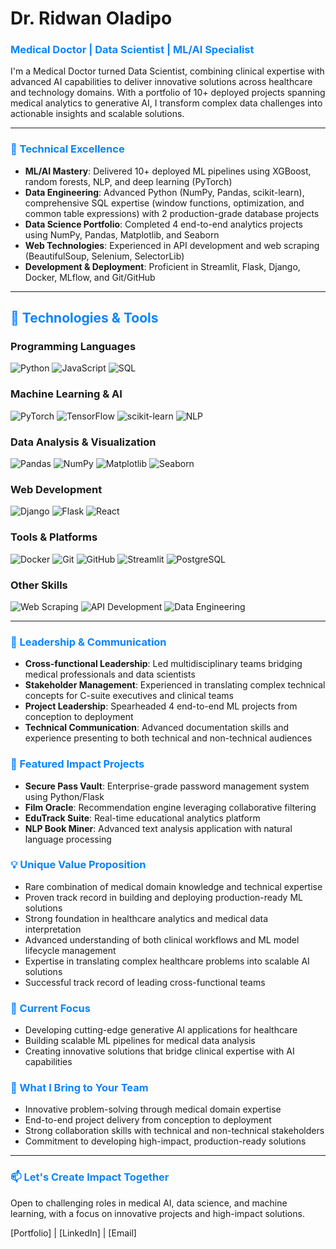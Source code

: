 # Dr. Ridwan Oladipo
### <span style="color:#0A84FF">Medical Doctor | Data Scientist | ML/AI Specialist</span>

I'm a Medical Doctor turned Data Scientist, combining clinical expertise with advanced AI capabilities to deliver innovative solutions across healthcare and technology domains. With a portfolio of 10+ deployed projects spanning medical analytics to generative AI, I transform complex data challenges into actionable insights and scalable solutions.

---

### <font color="#0A84FF">🔬 Technical Excellence</font>
- **ML/AI Mastery**: Delivered 10+ deployed ML pipelines using XGBoost, random forests, NLP, and deep learning (PyTorch)
- **Data Engineering**: Advanced Python (NumPy, Pandas, scikit-learn), comprehensive SQL expertise (window functions, optimization, and common table expressions) with 2 production-grade database projects
- **Data Science Portfolio**: Completed 4 end-to-end analytics projects using NumPy, Pandas, Matplotlib, and Seaborn
- **Web Technologies**: Experienced in API development and web scraping (BeautifulSoup, Selenium, SelectorLib)
- **Development & Deployment**: Proficient in Streamlit, Flask, Django, Docker, MLflow, and Git/GitHub

---

## <span style="color:#0A84FF">🔧 Technologies & Tools</span>

### **Programming Languages**
![Python](https://img.shields.io/badge/-Python-3776AB?logo=python&logoColor=white)
![JavaScript](https://img.shields.io/badge/-JavaScript-F7DF1E?logo=javascript&logoColor=black)
![SQL](https://img.shields.io/badge/-SQL-4479A1?logo=sqlite&logoColor=white)

### **Machine Learning & AI**
![PyTorch](https://img.shields.io/badge/-PyTorch-EE4C2C?logo=pytorch&logoColor=white)
![TensorFlow](https://img.shields.io/badge/-TensorFlow-FF6F00?logo=tensorflow&logoColor=white)
![scikit-learn](https://img.shields.io/badge/-scikit--learn-F7931E?logo=scikit-learn&logoColor=black)
![NLP](https://img.shields.io/badge/-Natural%20Language%20Processing-4285F4?logo=google&logoColor=white)

### **Data Analysis & Visualization**
![Pandas](https://img.shields.io/badge/-Pandas-150458?logo=pandas&logoColor=white)
![NumPy](https://img.shields.io/badge/-NumPy-013243?logo=numpy&logoColor=white)
![Matplotlib](https://img.shields.io/badge/-Matplotlib-11557C?logo=matplotlib&logoColor=white)
![Seaborn](https://img.shields.io/badge/-Seaborn-00BFFF?logo=seaborn&logoColor=white)

### **Web Development**
![Django](https://img.shields.io/badge/-Django-092E20?logo=django&logoColor=white)
![Flask](https://img.shields.io/badge/-Flask-000000?logo=flask&logoColor=white)
![React](https://img.shields.io/badge/-React-61DAFB?logo=react&logoColor=black)

### **Tools & Platforms**
![Docker](https://img.shields.io/badge/-Docker-2496ED?logo=docker&logoColor=white)
![Git](https://img.shields.io/badge/-Git-F05032?logo=git&logoColor=white)
![GitHub](https://img.shields.io/badge/-GitHub-181717?logo=github&logoColor=white)
![Streamlit](https://img.shields.io/badge/-Streamlit-FF4B4B?logo=streamlit&logoColor=white)
![PostgreSQL](https://img.shields.io/badge/-PostgreSQL-336791?logo=postgresql&logoColor=white)

### **Other Skills**
![Web Scraping](https://img.shields.io/badge/-Web%20Scraping-4285F4?logo=web&logoColor=white)
![API Development](https://img.shields.io/badge/-API%20Development-FF5733?logo=api&logoColor=white)
![Data Engineering](https://img.shields.io/badge/-Data%20Engineering-FF914D?logo=data&logoColor=white)

---

### <font color="#0A84FF">👥 Leadership & Communication</font>
- **Cross-functional Leadership**: Led multidisciplinary teams bridging medical professionals and data scientists
- **Stakeholder Management**: Experienced in translating complex technical concepts for C-suite executives and clinical teams
- **Project Leadership**: Spearheaded 4 end-to-end ML projects from conception to deployment
- **Technical Communication**: Advanced documentation skills and experience presenting to both technical and non-technical audiences

### <font color="#0A84FF">🚀 Featured Impact Projects</font>
- **Secure Pass Vault**: Enterprise-grade password management system using Python/Flask
- **Film Oracle**: Recommendation engine leveraging collaborative filtering
- **EduTrack Suite**: Real-time educational analytics platform
- **NLP Book Miner**: Advanced text analysis application with natural language processing

### <font color="#0A84FF">💡 Unique Value Proposition</font>
- Rare combination of medical domain knowledge and technical expertise
- Proven track record in building and deploying production-ready ML solutions
- Strong foundation in healthcare analytics and medical data interpretation
- Advanced understanding of both clinical workflows and ML model lifecycle management
- Expertise in translating complex healthcare problems into scalable AI solutions
- Successful track record of leading cross-functional teams

### <font color="#0A84FF">🔮 Current Focus</font>
- Developing cutting-edge generative AI applications for healthcare
- Building scalable ML pipelines for medical data analysis
- Creating innovative solutions that bridge clinical expertise with AI capabilities

### <font color="#0A84FF">🎯 What I Bring to Your Team</font>
- Innovative problem-solving through medical domain expertise
- End-to-end project delivery from conception to deployment
- Strong collaboration skills with technical and non-technical stakeholders
- Commitment to developing high-impact, production-ready solutions

---

### <font color="#0A84FF">📫 Let's Create Impact Together</font>
Open to challenging roles in medical AI, data science, and machine learning, with a focus on innovative projects and high-impact solutions.

[Portfolio] | [LinkedIn] | [Email]
